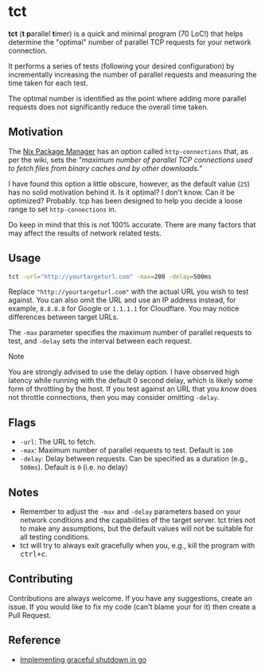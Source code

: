 # tct

**tct** (**t** **p**arallel **t**imer) is a quick and minimal program (70 LoC!)
that helps determine the "optimal" number of parallel TCP requests for your
network connection.

It performs a series of tests (following your desired configuration) by
incrementally increasing the number of parallel requests and measuring the time
taken for each test.

The optimal number is identified as the point where adding more parallel
requests does not significantly reduce the overall time taken.

## Motivation

The [Nix Package Manager]() has an option called `http-connections` that, as per
the wiki, sets the _"maximum number of parallel TCP connections used to fetch
files from binary caches and by other downloads."_

I have found this option a little obscure, however, as the default value (`25`)
has no solid motivation behind it. Is it optimal? I don't know. Can it be
optimized? Probably. tcp has been designed to help you decide a loose range to
set `http-connections` in.

Do keep in mind that this is not 100% accurate. There are many factors that may
affect the results of network related tests.

## Usage

```bash
tct -url="http://yourtargeturl.com" -max=200 -delay=500ms
```

Replace `"http://yourtargeturl.com"` with the actual URL you wish to test
against. You can also omit the URL and use an IP address instead, for example,
`8.8.8.8` for Google or `1.1.1.1` for Cloudflare. You may notice differences
between target URLs.

The `-max` parameter specifies the maximum number of parallel requests to test,
and `-delay` sets the interval between each request.

<!-- deno-fmt-ignore-start -->

> [!NOTE]
> You are strongly advised to use the delay option. I have observed high
> latency while running with the default 0 second delay, which is likely some
> form of throttling by the host. If you test against an URL that you _know_
> does not throttle connections, then you may consider omitting `-delay`.

<!-- deno-fmt-ignore-end -->

## Flags

- `-url`: The URL to fetch.
- `-max`: Maximum number of parallel requests to test. Default is `100`
- `-delay`: Delay between requests. Can be specified as a duration (e.g.,
  `500ms`). Default is `0` (i.e. no delay)

## Notes

- Remember to adjust the `-max` and `-delay` parameters based on your network
  conditions and the capabilities of the target server. tct tries not to make
  any assumptions, but the default values will not be suitable for all testing
  conditions.
- tct will try to always exit gracefully when you, e.g., kill the program with
  <kbd>ctrl+c</kbd>.

## Contributing

Contributions are always welcome. If you have any suggestions, create an issue.
If you would like to fix my code (can't blame your for it) then create a Pull
Request.

## Reference

[Implementing graceful shutdown in go]: https://www.rudderstack.com/blog/implementing-graceful-shutdown-in-go/

- [Implementing graceful shutdown in go]

